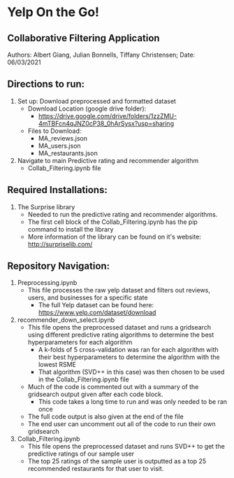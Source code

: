 # Yelp On the Go!
## Collaborative Filtering Application
Authors: Albert Giang, Julian Bonnells, Tiffany Christensen;
Date: 06/03/2021


## Directions to run: 
1. Set up: Download preprocessed and formatted dataset 
     * Download Location (google drive folder):      
        * https://drive.google.com/drive/folders/1zzZMU-4mTBFcn4qJNZ0cP38_0hArSysx?usp=sharing
     * Files to Download:
        * MA_reviews.json
        * MA_users.json
        * MA_restaurants.json
2. Navigate to main Predictive rating and recommender algorithm
     * Collab_Filtering.ipynb file

## Required Installations:
1. The Surprise library
      * Needed to run the predictive rating and recommender algorithms. 
      * The first cell block of the Collab_Filtering.ipynb has the pip command to install the library
      * More information of the library can be found on it's website: http://surpriselib.com/                  


## Repository Navigation:
1) Preprocessing.ipynb
	- This file processes the raw yelp dataset and filters out reviews, users, and businesses for a specific state
        - The full Yelp dataset can be found here: https://www.yelp.com/dataset/download
2) recommender_down_select.ipynb
	- This file opens the preprocessed dataset and runs a gridsearch using different predictive rating algorithms to determine the best hyperparameters for each algorithm
        - A k-folds of 5 cross-validation was ran for each algorithm with their best hyperparameters to determine the algorithm with the lowest RSME
        - That algorithm (SVD++ in this case) was then chosen to be used in the Collab_Filtering.ipynb file
	- Much of the code is commented out with a summary of the gridsearch output given after each code block. 
        - This code takes a long time to run and was only needed to be ran once
	- The full code output is also given at the end of the file
	- The end user can uncomment out all of the code to run their own gridsearch
3) Collab_Filtering.ipynb
	- This file opens the preprocessed dataset and runs SVD++ to get the predictive ratings of our sample user
	- The top 25 ratings of the sample user is outputted as a top 25 recommended restaurants for that user to visit.
